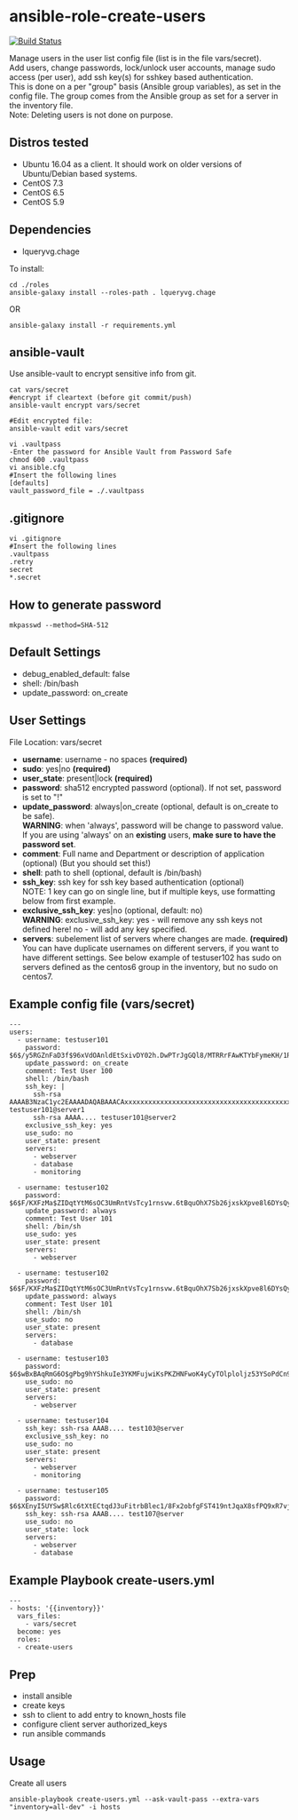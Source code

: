 # ansible-role-create-users

[![Build Status](https://travis-ci.org/ryandaniels/ansible-role-create-users.svg?branch=master)](https://travis-ci.org/ryandaniels/ansible-role-create-users)

Manage users in the user list config file (list is in the file vars/secret).  
Add users, change passwords, lock/unlock user accounts, manage sudo access (per user), add ssh key(s) for sshkey based authentication.  
This is done on a per "group" basis (Ansible group variables), as set in the config file. The group comes from the Ansible group as set for a server in the inventory file.  
Note: Deleting users is not done on purpose.  

Distros tested
------------

* Ubuntu 16.04 as a client. It should work on older versions of Ubuntu/Debian based systems.
* CentOS 7.3
* CentOS 6.5
* CentOS 5.9


Dependencies
------------

- lqueryvg.chage

To install:
```
cd ./roles
ansible-galaxy install --roles-path . lqueryvg.chage
```
OR
```
ansible-galaxy install -r requirements.yml
```

ansible-vault
------------

Use ansible-vault to encrypt sensitive info from git.

```
cat vars/secret
#encrypt if cleartext (before git commit/push)
ansible-vault encrypt vars/secret

#Edit encrypted file:
ansible-vault edit vars/secret

vi .vaultpass
-Enter the password for Ansible Vault from Password Safe
chmod 600 .vaultpass
vi ansible.cfg
#Insert the following lines
[defaults]
vault_password_file = ./.vaultpass
```

.gitignore
------------

```
vi .gitignore
#Insert the following lines
.vaultpass
.retry
secret
*.secret
```

How to generate password
------------
```
mkpasswd --method=SHA-512
```

Default Settings
------------

- debug_enabled_default: false
- shell: /bin/bash
- update_password: on_create

User Settings
------------

File Location: vars/secret

- **username**: username - no spaces **(required)**
- **sudo**: yes|no **(required)**
- **user_state**: present|lock **(required)**
- **password**: sha512 encrypted password (optional). If not set, password is set to "!"
- **update_password**: always|on_create (optional, default is on_create to be safe).  
  **WARNING**: when 'always', password will be change to password value.  
  If you are using 'always' on an **existing** users, **make sure to have the password set**.
- **comment**: Full name and Department or description of application (optional) (But you should set this!)
- **shell**: path to shell (optional, default is /bin/bash)
- **ssh_key**: ssh key for ssh key based authentication (optional)  
  NOTE: 1 key can go on single line, but if multiple keys, use formatting below from first example.
- **exclusive_ssh_key**: yes|no (optional, default: no)  
  **WARNING**: exclusive_ssh_key: yes - will remove any ssh keys not defined here! no - will add any key specified.
- **servers**: subelement list of servers where changes are made. **(required)**  
  You can have duplicate usernames on different servers, if you want to have different settings. See below example of testuser102 has sudo on servers defined as the centos6 group in the inventory, but no sudo on centos7.


Example config file (vars/secret)
------------

```
---
users:
  - username: testuser101
    password: $6$/y5RGZnFaD3f$96xVdOAnldEtSxivDY02h.DwPTrJgGQl8/MTRRrFAwKTYbFymeKH/1Rxd3k.RQfpgebM6amLK3xAaycybdc.60
    update_password: on_create
    comment: Test User 100
    shell: /bin/bash
    ssh_key: |
      ssh-rsa AAAAB3NzaC1yc2EAAAADAQABAAACAxxxxxxxxxxxxxxxxxxxxxxxxxxxxxxxxxxxxxxxxxxxxxxxxxxxxxxxxxxxxxxxxxxxxxxxxxxxxxxxxxxxxxx8crAHG/a9QBD4zO0ZHIjdRXy+ySKviXVCMIJ3/NMIAAzDyIsPKToUJmIApHHHF1/hBllqzBSkPEMwgFbXjyqTeVPHF8V0iq41n0kgbulJG testuser101@server1
      ssh-rsa AAAA.... testuser101@server2
    exclusive_ssh_key: yes
    use_sudo: no
    user_state: present
    servers:
      - webserver
      - database
      - monitoring

  - username: testuser102
    password: $6$F/KXFzMa$ZIDqtYtM6sOC3UmRntVsTcy1rnsvw.6tBquOhX7Sb26jxskXpve8l6DYsQyI1FT8N5I5cL0YkzW7bLbSCMtUw1
    update_password: always
    comment: Test User 101
    shell: /bin/sh
    use_sudo: yes
    user_state: present
    servers:
      - webserver

  - username: testuser102
    password: $6$F/KXFzMa$ZIDqtYtM6sOC3UmRntVsTcy1rnsvw.6tBquOhX7Sb26jxskXpve8l6DYsQyI1FT8N5I5cL0YkzW7bLbSCMtUw1
    update_password: always
    comment: Test User 101
    shell: /bin/sh
    use_sudo: no
    user_state: present
    servers:
      - database

  - username: testuser103
    password: $6$wBxBAqRmG6O$gPbg9hYShkuIe3YKMFujwiKsPKZHNFwoK4yCyTOlploljz53YSoPdCn9P5k8Qm0z062Q.8hvJ6DnnQQjwtrnS0
    use_sudo: no
    user_state: present
    servers:
      - webserver

  - username: testuser104
    ssh_key: ssh-rsa AAAB.... test103@server
    exclusive_ssh_key: no
    use_sudo: no
    user_state: present
    servers:
      - webserver
      - monitoring

  - username: testuser105
    password: $6$XEnyI5UYSw$Rlc6tXtECtqdJ3uFitrbBlec1/8Fx2obfgFST419ntJqaX8sfPQ9xR7vj7dGhQsfX8zcSX3tumzR7/vwlIH6p/
    ssh_key: ssh-rsa AAAB.... test107@server
    use_sudo: no
    user_state: lock
    servers:
      - webserver
      - database
```


Example Playbook create-users.yml
------------

```
---
- hosts: '{{inventory}}'
  vars_files:
    - vars/secret
  become: yes
  roles:
  - create-users
```


Prep
------------

- install ansible
- create keys
- ssh to client to add entry to known_hosts file
- configure client server authorized_keys
- run ansible commands


Usage
------------

Create all users

```
ansible-playbook create-users.yml --ask-vault-pass --extra-vars "inventory=all-dev" -i hosts
```

